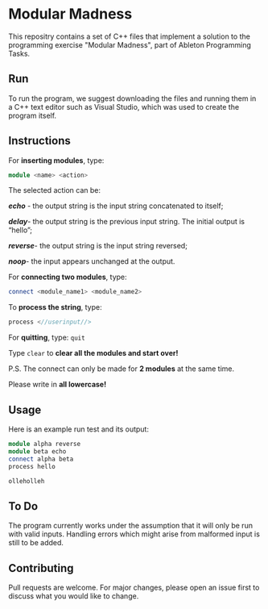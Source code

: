 # Modular Madness

This repositry contains a set of C++ files that implement a solution to
the programming exercise "Modular Madness", part of Ableton Programming Tasks.

## Run

To run the program, we suggest downloading the files and running them in a C++ text editor such as Visual Studio, which was used to create the program itself.

## Instructions
For **inserting modules**, type:
```cpp
module <name> <action>
```
The selected action can be:

***echo*** - the output string is the input string concatenated to itself;

***delay***- the output string is the previous input string. The initial output is “hello”;

***reverse***- the output string is the input string reversed;

***noop***- the input appears unchanged at the output.

For **connecting two modules**, type:
```cpp
connect <module_name1> <module_name2>
```

To **process the string**, type:
```cpp
process <//userinput//>
```

For **quitting**, type: 
```quit```

Type ```clear``` to **clear all the modules and start over!**

P.S. The connect can only be made for **2 modules** at the same time.

Please write in **all lowercase!**

## Usage
Here is an example run test and its output:

```cpp
module alpha reverse
module beta echo
connect alpha beta
process hello

olleholleh
```
## To Do
The program currently works under the assumption that it will only be run with valid inputs. Handling errors which might arise from malformed input is still to be added.

## Contributing
Pull requests are welcome. For major changes, please open an issue first to discuss what you would like to change.


